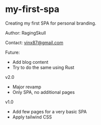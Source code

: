 # my-first-spa
Creating my first SPA for personal branding.

Author:
RagingSkull

Contact:
vinx87@gmail.com

Future:
- Add blog content
- Try to do the same using Rust

v2.0
- Major revamp
- Only SPA, no additional pages

v1.0
- Add few pages for a very basic SPA
- Apply tailwind CSS
